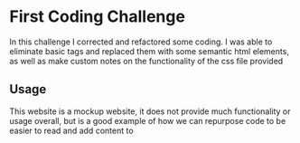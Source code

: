 # First Coding Challenge
In this challenge I corrected and refactored some coding. I was able to eliminate basic tags and replaced them with some semantic html elements, as well as make custom notes on the functionality of the css file provided

## Usage
This website is a mockup website, it does not provide much functionality or usage overall, but is a good example of how we can repurpose code to be easier to read and add content to

